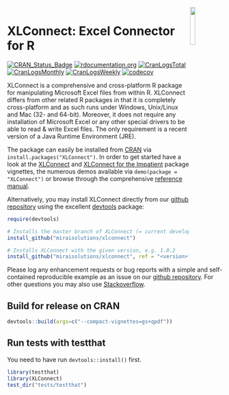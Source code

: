 <img src="man/figures/logo.png" align="right" width="15%" height="15%"/>

XLConnect: Excel Connector for R
================================

[![CRAN\_Status\_Badge](https://www.r-pkg.org/badges/version/XLConnect)](https://cran.r-project.org/package=XLConnect)
[![rdocumentation.org](https://api.rdocumentation.org/badges/version/XLConnect)](https://www.rdocumentation.org/packages/XLConnect)
[![CranLogsTotal](https://cranlogs.r-pkg.org/badges/grand-total/XLConnect?color=yellow)](#xlconnect-excel-connector-for-r)
[![CranLogsMonthly](https://cranlogs.r-pkg.org/badges/XLConnect?color=blue)](#xlconnect-excel-connector-for-r)
[![CranLogsWeekly](https://cranlogs.r-pkg.org/badges/last-week/XLConnect?color=green)](#xlconnect-excel-connector-for-r)
[![codecov](https://codecov.io/gh/miraisolutions/xlconnect/branch/master/graph/badge.svg)](https://app.codecov.io/gh/miraisolutions/xlconnect)

XLConnect is a comprehensive and cross-platform R package for manipulating Microsoft Excel files from within R. XLConnect differs from other related R packages in that it is completely cross-platform and as such runs under Windows, Unix/Linux and Mac (32- and 64-bit). Moreover, it does not require any installation of Microsoft Excel or any other special drivers to be able to read & write Excel files. The only requirement is a recent version of a Java Runtime Environment (JRE).

The package can easily be installed from [CRAN](https://cran.r-project.org/package=XLConnect) via `install.packages("XLConnect")`. In order to get started have a look at the [XLConnect](https://cran.r-project.org/package=XLConnect/vignettes/XLConnect.pdf) and [XLConnect for the Impatient](https://cran.r-project.org/package=XLConnect/vignettes/XLConnectImpatient.pdf) package vignettes, the numerous demos available via `demo(package = "XLConnect")` or browse through the comprehensive [reference manual](https://cran.r-project.org/package=XLConnect/XLConnect.pdf).

Alternatively, you may install XLConnect directly from our [github repository](https://github.com/miraisolutions/xlconnect) using the excellent [devtools](https://github.com/r-lib/devtools) package:

```r
require(devtools)

# Installs the master branch of XLConnect (= current development version)
install_github("miraisolutions/xlconnect")

# Installs XLConnect with the given version, e.g. 1.0.2
install_github("miraisolutions/xlconnect", ref = "<version>")
```

Please log any enhancement requests or bug reports with a simple and self-contained reproducible example as an issue on our [github repository](https://github.com/miraisolutions/xlconnect).
For other questions you may also use [Stackoverflow](https://stackoverflow.com/questions/tagged/xlconnect).

Build for release on CRAN
-------------------------

```r
devtools::build(args=c("--compact-vignettes=gs+qpdf"))
```

Run tests with testthat
-----------------------

You need to have run `devtools::install()` first.

```r
library(testthat)
library(XLConnect)
test_dir("tests/testthat")
```
